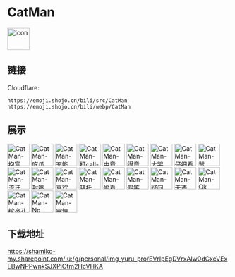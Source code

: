 # CatMan
<img src="https://emoji.shojo.cn/bili/src/CatMan/icon.png" width="50" height="50" alt="icon">

## 链接
Cloudflare:
```
https://emoji.shojo.cn/bili/src/CatMan
https://emoji.shojo.cn/bili/webp/CatMan
```
## 展示
<img src="https://emoji.shojo.cn/bili/src/CatMan/CatMan-抱富.png" width="50" height="50" alt="CatMan-抱富">
<img src="https://emoji.shojo.cn/bili/src/CatMan/CatMan-吃瓜.png" width="50" height="50" alt="CatMan-吃瓜">
<img src="https://emoji.shojo.cn/bili/src/CatMan/CatMan-充能.png" width="50" height="50" alt="CatMan-充能">
<img src="https://emoji.shojo.cn/bili/src/CatMan/CatMan-打call-40.png" width="50" height="50" alt="CatMan-打call-40">
<img src="https://emoji.shojo.cn/bili/src/CatMan/CatMan-中意你-41.png" width="50" height="50" alt="CatMan-中意你-41">
<img src="https://emoji.shojo.cn/bili/src/CatMan/CatMan-得意.png" width="50" height="50" alt="CatMan-得意">
<img src="https://emoji.shojo.cn/bili/src/CatMan/CatMan-大哭.png" width="50" height="50" alt="CatMan-大哭">
<img src="https://emoji.shojo.cn/bili/src/CatMan/CatMan-仔细看.png" width="50" height="50" alt="CatMan-仔细看">
<img src="https://emoji.shojo.cn/bili/src/CatMan/CatMan-赞.png" width="50" height="50" alt="CatMan-赞">
<img src="https://emoji.shojo.cn/bili/src/CatMan/CatMan-流汗.png" width="50" height="50" alt="CatMan-流汗">
<img src="https://emoji.shojo.cn/bili/src/CatMan/CatMan-封嘴.png" width="50" height="50" alt="CatMan-封嘴">
<img src="https://emoji.shojo.cn/bili/src/CatMan/CatMan-喜欢.png" width="50" height="50" alt="CatMan-喜欢">
<img src="https://emoji.shojo.cn/bili/src/CatMan/CatMan-拜托.png" width="50" height="50" alt="CatMan-拜托">
<img src="https://emoji.shojo.cn/bili/src/CatMan/CatMan-偷看.png" width="50" height="50" alt="CatMan-偷看">
<img src="https://emoji.shojo.cn/bili/src/CatMan/CatMan-假笑.png" width="50" height="50" alt="CatMan-假笑">
<img src="https://emoji.shojo.cn/bili/src/CatMan/CatMan-疑问.png" width="50" height="50" alt="CatMan-疑问">
<img src="https://emoji.shojo.cn/bili/src/CatMan/CatMan-无语.png" width="50" height="50" alt="CatMan-无语">
<img src="https://emoji.shojo.cn/bili/src/CatMan/CatMan-Ok.png" width="50" height="50" alt="CatMan-Ok">
<img src="https://emoji.shojo.cn/bili/src/CatMan/CatMan-挖鼻孔.png" width="50" height="50" alt="CatMan-挖鼻孔">
<img src="https://emoji.shojo.cn/bili/src/CatMan/CatMan-No.png" width="50" height="50" alt="CatMan-No">
<img src="https://emoji.shojo.cn/bili/src/CatMan/CatMan-震惊.png" width="50" height="50" alt="CatMan-震惊">

## 下载地址

https://shamiko-my.sharepoint.com/:u:/g/personal/img_yuru_pro/EVrIpEgDVrxAlw0dCxcVExEBwNPPwnkSJXPiOtm2HcVHKA